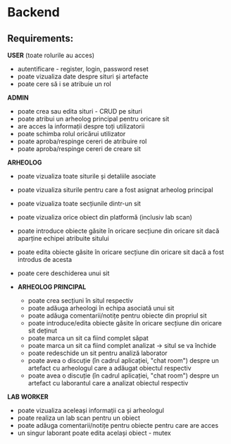 # Backend
## Requirements:
**USER** (toate rolurile au acces)
* autentificare - register, login, password reset
* poate vizualiza date despre situri și artefacte
* poate cere să i se atribuie un rol
   	 
**ADMIN**
* poate crea sau edita situri - CRUD pe situri
* poate atribui un arheolog principal pentru oricare sit
* are acces la informații despre toți utilizatorii
* poate schimba rolul oricărui utilizator
* poate aproba/respinge cereri de atribuire rol
* poate aproba/respinge cereri de creare sit
   	 
**ARHEOLOG**
* poate vizualiza toate siturile și detaliile asociate
* poate vizualiza siturile pentru care a fost asignat arheolog principal
* poate vizualiza toate secțiunile dintr-un sit
* poate vizualiza orice obiect din platformă (inclusiv lab scan)
* poate introduce obiecte găsite în oricare secțiune din oricare sit dacă aparține echipei atribuite sitului
* poate edita obiecte găsite în oricare secțiune din oricare sit dacă a fost introdus de acesta
* poate cere deschiderea unui sit

* **ARHEOLOG PRINCIPAL**
  * poate crea secțiuni în situl respectiv
  * poate adăuga arheologi în echipa asociată unui sit
  * poate adăuga comentarii/notițe pentru obiecte din propriul sit
  * poate introduce/edita obiecte găsite în oricare secțiune din oricare sit deținut
  * poate marca un sit ca fiind complet săpat
  * poate marca un sit ca fiind complet analizat -> situl se va închide 
  * poate redeschide un sit pentru analiză laborator
  * poate avea o discuție (în cadrul aplicației, "chat room") despre un artefact cu arheologul care a adăugat obiectul respectiv 
  * poate avea o discuție (în cadrul aplicației, "chat room") despre un artefact cu laborantul care a analizat obiectul respectiv 
    	 
**LAB WORKER**
* poate vizualiza aceleași informații ca și arheologul
* poate realiza un lab scan pentru un obiect
* poate adăuga comentarii/notițe pentru obiecte pentru care are acces
* un singur laborant poate edita același obiect - mutex

